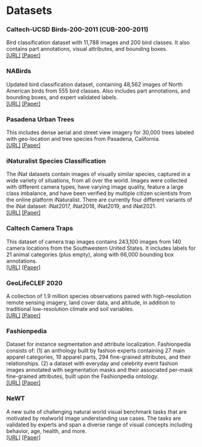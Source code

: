 # Datasets


### Caltech-UCSD Birds-200-2011 (CUB-200-2011)
Bird classification dataset with 11,788 images and 200 bird classes. It also contains part annotations, visual attributes, and bounding boxes.   
[[URL]](http://www.vision.caltech.edu/visipedia/CUB-200-2011.html)
[[Paper]](http://www.vision.caltech.edu/visipedia/papers/CUB_200_2011.pdf)


### NABirds 
Updated bird classification dataset, containing 48,562 images of North American birds from 555 bird classes. Also includes part annotations, and bounding boxes, and expert validated labels.   
[[URL]](https://dl.allaboutbirds.org/nabirds)
[[Paper]](https://openaccess.thecvf.com/content_cvpr_2015/papers/Horn_Building_a_Bird_2015_CVPR_paper.pdf)


### Pasadena Urban Trees 
This includes dense aerial and street view imagery for 30,000 trees labeled with geo-location and tree species from Pasadena, California.  
[[URL]](http://www.vision.caltech.edu/registree/)
[[Paper]](https://openaccess.thecvf.com/content_cvpr_2016/papers/Wegner_Cataloging_Public_Objects_CVPR_2016_paper.pdf)


### iNaturalist Species Classification 
The iNat datasets contain images of visually similar species, captured in a wide variety of situations, from all over the world. Images were collected with different camera types, have varying image quality, feature a large class imbalance, and have been verified by multiple citizen scientists from the online platform iNaturalist. There are currently four different variants of the iNat dataset: iNat2017, iNat2018, iNat2019, and iNat2021.  
[[URL]](https://github.com/visipedia/inat_comp)
[[Paper]](https://openaccess.thecvf.com/content_cvpr_2018/papers/Van_Horn_The_INaturalist_Species_CVPR_2018_paper.pdf)


### Caltech Camera Traps 
This dataset of camera trap images contains 243,100 images from 140 camera locations from the Southwestern United States. It includes labels for 21 animal categories (plus empty), along with 66,000 bounding box annotations.   
[[URL]](https://beerys.github.io/CaltechCameraTraps/)
[[Paper]](https://openaccess.thecvf.com/content_ECCV_2018/papers/Beery_Recognition_in_Terra_ECCV_2018_paper.pdf)


### GeoLifeCLEF 2020
A collection of 1.9 million species observations paired with high-resolution remote sensing imagery, land cover data, and altitude, in addition to traditional low-resolution climate and soil variables.  
[[URL]](http://lila.science/datasets/geolifeclef-2020/)
[[Paper]](https://arxiv.org/pdf/2004.04192.pdf)


### Fashionpedia
Dataset for instance segmentation and attribute localization. Fashionpedia consists of: (1) an anthology built by fashion experts containing 27 main apparel categories, 19 apparel parts, 294 fine-grained attributes, and their relationships. (2) a dataset with everyday and celebrity event fashion images annotated with segmentation masks and their associated per-mask fine-grained attributes, built upon the Fashionpedia ontology.  
[[URL]](https://fashionpedia.github.io/home/)
[[Paper]](https://arxiv.org/pdf/2004.12276.pdf)


### NeWT 
A new suite of challenging natural world visual benchmark tasks that are motivated by realworld image understanding use cases. The tasks are validated by experts and span a diverse range of visual concepts including behavior, age, health, and more.  
[[URL]](https://github.com/visipedia/newt)
[[Paper]](https://arxiv.org/pdf/2103.16483.pdf)

